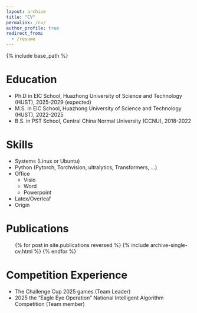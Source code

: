 ```yaml
---
layout: archive
title: "CV"
permalink: /cv/
author_profile: true
redirect_from:
  - /resume
---
```


{% include base_path %}

Education
======
* Ph.D in EIC School, Huazhong University of Science and Technology (HUST), 2025-2029 (expected)
* M.S. in EIC School, Huazhong University of Science and Technology (HUST), 2022-2025
* B.S. in PST School, Central China Normal University (CCNU), 2018-2022

  
Skills
======
* Systems (Linux or Ubuntu)
* Python (Pytorch, Torchvision, ultralytics, Transformers, ...)
* Office
  * Visio
  * Word
  * Powerpoint
* Latex/Overleaf
* Origin

Publications
======
  <ul>{% for post in site.publications reversed %}
    {% include archive-single-cv.html %}
  {% endfor %}</ul>
  
Competition Experience
======
* The Challenge Cup 2025 games (Team Leader)
* 2025 the “Eagle Eye Operation” National Intelligent Algorithm Competition (Team member)
